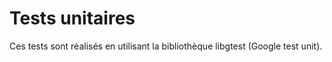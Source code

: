 Tests unitaires
==========

Ces tests sont réalisés en utilisant la bibliothèque libgtest (Google
test unit).

